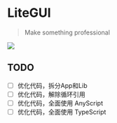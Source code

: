 # LiteGUI

> Make something professional

[![](https://static.gausszhou.top/data/image/project/litegui.png)](https://gausszhou.github.io/litegui/)

## TODO

- [ ] 优化代码，拆分App和Lib
- [ ] 优化代码，解除循环引用
- [ ] 优化代码，全面使用 AnyScript
- [ ] 优化代码，全面使用 TypeScript
